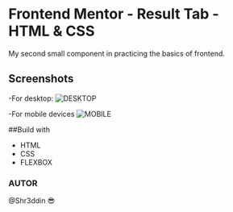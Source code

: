 # Frontend Mentor - Result Tab - HTML & CSS

My second small component in practicing the basics of frontend.

## Screenshots

-For desktop:
![DESKTOP](https://i.postimg.cc/htnJ9d20/desktop.png)

-For mobile devices
![MOBILE](https://i.postimg.cc/htnJ9d20/desktop.png)

##Build with

- HTML
- CSS
- FLEXBOX

### AUTOR

@Shr3ddin 😎

